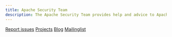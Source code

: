 ```yaml
---
title: Apache Security Team
description: The Apache Security Team provides help and advice to Apache projects on security issues and coordinates the handling of security vulnerabilities.
---
```


<div id="action-buttons">
  <a class="button primary big" href="https://www.apache.org/security">Report issues</a>
  <a class="button outline big" href="https://www.apache.org/security/projects.html">Projects</a>
  <a class="button outline big" href="/blog">Blog</a>
  <a class="button outline big" href="/mailinglist">Mailinglist</a>
</div>
